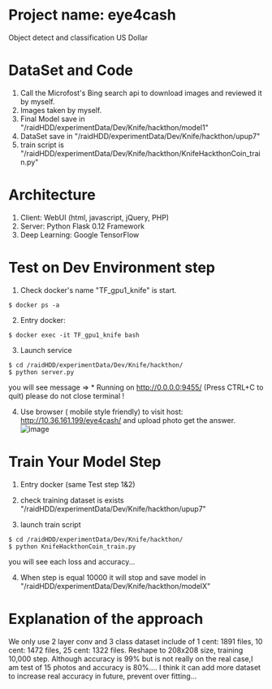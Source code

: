 # Project name: eye4cash
Object detect and classification US Dollar

# DataSet and Code
1. Call the Microfost's Bing search api to download images and reviewed it by myself.
2. Images taken by myself.
3. Final Model save in "/raidHDD/experimentData/Dev/Knife/hackthon/model1"
4. DataSet save in "/raidHDD/experimentData/Dev/Knife/hackthon/upup7"
5. train script is "/raidHDD/experimentData/Dev/Knife/hackthon/KnifeHackthonCoin_train.py"

# Architecture
1. Client: WebUI (html, javascript, jQuery, PHP)
2. Server: Python Flask 0.12 Framework
3. Deep Learning: Google TensorFlow
 
# Test on Dev Environment step
1. Check docker's name "TF_gpu1_knife" is start.
```shell
$ docker ps -a
```

2. Entry docker: 
```shell
$ docker exec -it TF_gpu1_knife bash
```

3. Launch service
```shell
$ cd /raidHDD/experimentData/Dev/Knife/hackthon/
$ python server.py
```
you will see message =>  * Running on http://0.0.0.0:9455/ (Press CTRL+C to quit)
please do not close terminal !

4. Use browser ( mobile style friendly) to visit host: http://10.36.161.199/eye4cash/ and upload photo get the answer.
![image](https://github.com/KnifeLi/eye4cash/blob/master/screenshot/IndexView.JPG?raw=true)

# Train Your Model Step
1. Entry docker (same Test step 1&2)

2. check training dataset is exists "/raidHDD/experimentData/Dev/Knife/hackthon/upup7"

3. launch train script
```shell
$ cd /raidHDD/experimentData/Dev/Knife/hackthon/
$ python KnifeHackthonCoin_train.py
```
you will see each loss and accuracy...

4. When step is equal 10000 it will stop and save model in "/raidHDD/experimentData/Dev/Knife/hackthon/modelX"

# Explanation of the approach
We only use 2 layer conv and 3 class dataset include of 1 cent: 1891 files, 10 cent: 1472 files, 25 cent: 1322 files.
Reshape to 208x208 size, training 10,000 step.
Although accuracy is 99% but is not really on the real case,I am test of 15 photos and accuracy is 80%....
I think it can add more dataset to increase real accuracy in future, prevent over fitting...
